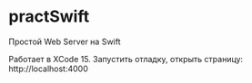 # practSwift
Простой Web Server на Swift

Работает в XCode 15. Запустить отладку, открыть страницу: http://localhost:4000
